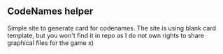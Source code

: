 ## CodeNames helper

Simple site to generate card for codenames.
The site is using blank card template, but you won't find it in repo as I do not own rights to share graphical files for the game x)